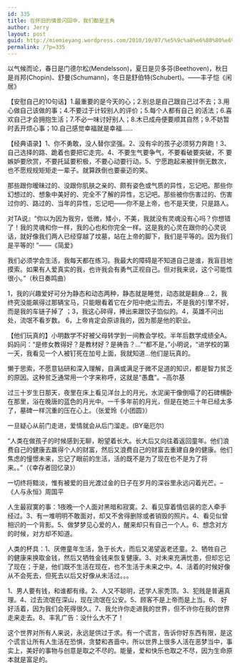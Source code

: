 ```yaml
---
id: 335
title: 在怀旧的情景闪回中，我们都是主角
author: Jerry
layout: post
guid: http://miemieyang.wordpress.com/2010/10/07/%e5%9c%a8%e6%80%80%e6%97%a7%e7%9a%84%e6%83%85%e6%99%af%e9%97%aa%e5%9b%9e%e4%b8%ad%ef%bc%8c%e6%88%91%e4%bb%ac%e9%83%bd%e6%98%af%e4%b8%bb%e8%a7%92
permalink: /?p=335
---
```

以气候而论，春日是门德尔松(Mendelsson)，夏日是贝多芬(Beethoven)，秋日是肖邦(Chopin)、舒曼(Schumann)，冬日是舒伯特(Schubert)。——丰子恺《闲居》

【安慰自己的10句话】1.最重要的是今天的心；2.别总是自己跟自己过不去；3.用心做自己该做的事；4.不要过于计较别人的评价；5.每个人都有自己 的活法；6.喜欢自己才会拥抱生活；7.不必一味讨好别人；8.木已成舟便要顺其自然；9.不妨暂时丢开烦心事；10.自己感觉幸福就是幸福……

【经典语录】1、你不勇敢，没人替你坚强。2、没有伞的孩子必须努力奔跑！3、自己选择的路、跪着也要把它走完。4、不要生气要争气，不要看破要突破，不 要嫉妒要欣赏，不要托延要积极，不要心动要行动。5、宁愿跑起来被拌倒无数次，也不愿规规矩矩走一辈子。就算跌倒也要豪迈的笑。

那些跟你暧昧过的、没跟你肌肤之亲的、颇有姿色或气质的异性，忘记吧。那些你幻想过的、想象中美好的、完全不了解的异性，忘记吧。那些被你伤害过的、伤害过你的、路过的、当年的异性，忘记吧——你不是上帝，也不是天使，只是路人。 

对TA说』“你以为因为我穷，低微，矮小，不美，我就没有灵魂没有心吗？你想错了！我的灵魂和你一样，我的心也和你完全一样。这是我的心灵在跟你的心灵说话，就好像我们两人已经穿越了坟墓，站在上帝的脚下，我们是平等的。因为我们是平等的! ”——《简爱》

我们必须学会生活，我每天都在练习。我最大的障碍是不知道自己是谁，我盲目地摸索。如果有人爱真实的我，也许我会有勇气正视自己。但对我来说，这个可能性很小。”（秋日奏鸣曲）

1，我的兴趣爱好可分为静态和动态两种，静态就是睡觉，动态就是翻身… 2，我终究没能飙得过那辆宝马，只能眼看着它在夕阳中绝尘而去，不是我的引擎不好，而是我的车链子掉了 ；3，我这心碎得，捧出来跟饺子馅似的。4，英雄不问出处，流氓不看岁数。 6，上帝肯定会原谅我的，因为那是他的职业。

【他们玩真的】小明数学不好被父母转学到一间教会学校。半年后数学成绩全A。妈妈问：“是修女教得好？是教材好？是祷告？&#8230;”“都不是，”小明说，“进学校的第一天，我看见一个人被钉死在加号上面，我就知道&#8230;他们是玩真的。

懒于思索，不愿意钻研和深入理解，自满或满足于微不足道的知识，都是智力贫乏的原因。这种贫乏通常用一个字来称呼，这就是“愚蠢”。&#8211;高尔基

过三十岁生日那天，夜里在床上看见洋台上的月光，水泥阑干像倒塌了的石碑横卧在那里，浴在晚唐的蓝色的月光中。一千多年前的月光，但是在她三十年已经太多了，墓碑一样沉重的压在心上。（张爱玲《小团圆》）

一旦疑心从前门走进，爱情就会从后门溜走。(BY毫厄尔)

“人类在做孩子的时候感到无聊，盼望着长大。长大后又向往着返回童年。他们浪费自己的健康去赢得个人的财富，然后又浪费自己的财富去重建自身的健康。他们焦虑的憧憬未来，忘记了眼前的生活，活的既不是为了现在也不是为了将来。。”（《幸存者回忆录》）

一切终将黯淡，惟有被爱的目光渡过金的日子在岁月的深谷里永远闪着光芒。&#8211;《人与永恒》周国平

人生最寂寞的事：1夜晚一个人面对黑暗和寂寞。2、看见穿着情侣装的恋人牵手经过。3、有一堆明明不敢面对，却又不舍得删除或者销毁的照片。4、看见似曾相识的一个背影。5、做梦梦见心爱的人，醒来却只有自己一个人。6、想念对方的时候，对方却不知道。

人类的杯具：1、厌倦童年生活，急于长大，而后又渴望返老还童。2、牺牲自己的健康来换取金钱，然后又牺牲金钱来恢复健康。3、对未来充满忧患，但却忘记 了现在；于是，他们既不生活在现在，也不生活于未来之中。4、活着的时候好像从不会死去，但死去以后又好像从未活过。。。

1、男人要有钱，和谁都有缘。2、人又不聪明，还学人家秃顶。3、犯贱是普遍真理。4、过去流氓在深山，现在流氓在公安。5、顾客不是上帝而是上当。6、 好好活着，因为我们会死得很久。7、我允许你走进我的世界，但不许你在我的世界走来走去。8、丰乳广告：没什么大不了！

这个世界对所有人来说，永远是供过于求。有一个谎言，告诉你好东西有限，是这个谎言让所有人生活在恐惧，贪婪和吝啬中。所以世界上很多人活在恶梦当中，事实上，美好的事物与创意是取之不尽的。能量，爱和快乐也取之不尽，因为生命原本就是富足的。